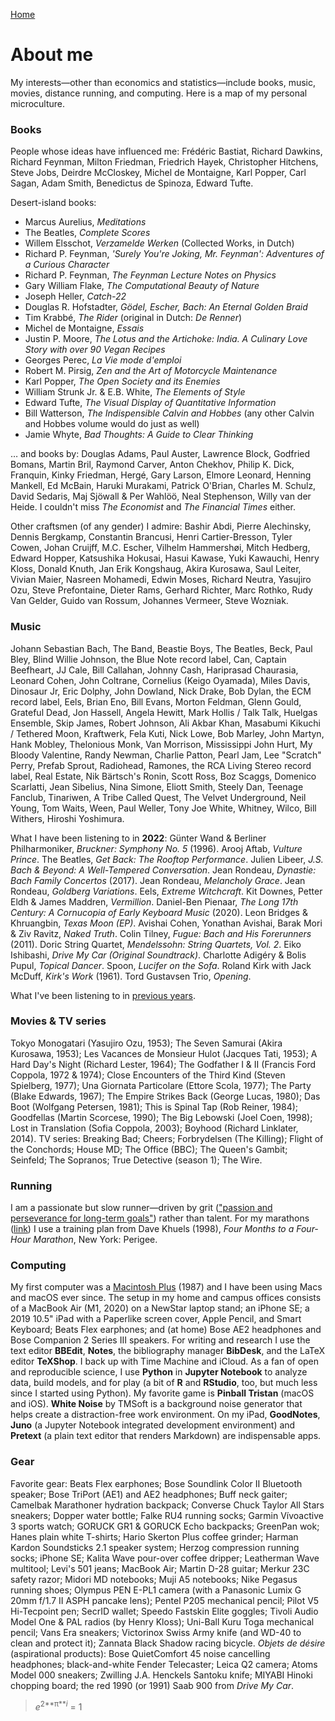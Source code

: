 [Home](index.html)

# About me
My interests&mdash;other than economics and statistics&mdash;include books, music, movies, distance running, and computing. Here is a map of my personal microculture. 

### Books
People whose ideas have influenced me: Fr&eacute;d&eacute;ric Bastiat, Richard Dawkins, Richard Feynman, Milton Friedman, Friedrich Hayek, Christopher Hitchens, Steve Jobs, Deirdre McCloskey, Michel de Montaigne, Karl Popper, Carl Sagan, Adam Smith, Benedictus de Spinoza, Edward Tufte.

Desert-island books:
* Marcus Aurelius, *Meditations*
* The Beatles, *Complete Scores* 
* Willem Elsschot, *Verzamelde Werken* (Collected Works, in Dutch)
* Richard P. Feynman, *'Surely You're Joking, Mr. Feynman': Adventures of a Curious Character*
* Richard P. Feynman, *The Feynman Lecture Notes on Physics*
* Gary William Flake, *The Computational Beauty of Nature*
* Joseph Heller, *Catch-22*
* Douglas R. Hofstadter, *G&ouml;del, Escher, Bach: An Eternal Golden Braid*
* Tim Krabb&eacute;, *The Rider* (original in Dutch: *De Renner*)
* Michel de Montaigne, *Essais*
* Justin P. Moore, *The Lotus and the Artichoke: India. A Culinary Love Story with over 90 Vegan Recipes*
* Georges Perec, *La Vie mode d'emploi* <!-- (according to Donald Knuth "perhaps the greatest 20th century novel") -->
* Robert M. Pirsig, *Zen and the Art of Motorcycle Maintenance*
* Karl Popper, *The Open Society and its Enemies*
* William Strunk Jr. &amp; E.B. White, *The Elements of Style*
* Edward Tufte, *The Visual Display of Quantitative Information*
* Bill Watterson, *The Indispensible Calvin and Hobbes* (any other Calvin and Hobbes volume would do just as well)
* Jamie Whyte, *Bad Thoughts: A Guide to Clear Thinking* 

&hellip; and books by: Douglas Adams, Paul Auster, Lawrence Block, Godfried Bomans, Martin Bril, Raymond Carver, Anton Chekhov, Philip K. Dick, Franquin, Kinky Friedman, Herg&eacute;, Gary Larson, Elmore Leonard, Henning Mankell, Ed McBain, Haruki Murakami, Patrick O'Brian, Charles M. Schulz, David Sedaris, Maj Sj&ouml;wall &amp; Per Wahl&ouml;&ouml;, Neal Stephenson, Willy van der Heide. I couldn't miss *The Economist* and *The Financial Times* either.

Other craftsmen (of any gender) I admire: Bashir Abdi, Pierre Alechinsky, Dennis Bergkamp, Constantin Brancusi, Henri Cartier-Bresson, Tyler Cowen, Johan Cruijff, M.C. Escher, Vilhelm Hammersh&oslash;i, Mitch Hedberg, Edward Hopper, Katsushika Hokusai, Hasui Kawase, Yuki Kawauchi, Henry Kloss, Donald Knuth, Jan Erik Kongshaug, Akira Kurosawa, Saul Leiter, Vivian Maier, Nasreen Mohamedi, Edwin Moses, Richard Neutra, Yasujiro Ozu, Steve Prefontaine, Dieter Rams, Gerhard Richter, Marc Rothko, Rudy Van Gelder, Guido van Rossum, Johannes Vermeer, Steve Wozniak. 

### Music

Johann Sebastian Bach, The Band, Beastie Boys, The Beatles, Beck, Paul Bley, Blind Willie Johnson, the Blue Note record label, Can, Captain Beefheart, JJ Cale, Bill Callahan, Johnny Cash, Hariprasad Chaurasia, Leonard Cohen, John Coltrane, Cornelius (Keigo Oyamada), Miles Davis, Dinosaur Jr, Eric Dolphy, John Dowland, Nick Drake, Bob Dylan, the ECM record label, Eels, Brian Eno, Bill Evans, Morton Feldman, Glenn Gould, Grateful Dead, Jon Hassell, Angela Hewitt, Mark Hollis / Talk Talk, Huelgas Ensemble, Skip James, Robert Johnson, Ali Akbar Khan, Masabumi Kikuchi / Tethered Moon, Kraftwerk, Fela Kuti, Nick Lowe, Bob Marley, John Martyn, Hank Mobley, Thelonious Monk, Van Morrison, Mississippi John Hurt, My Bloody Valentine, Randy Newman, Charlie Patton, Pearl Jam, Lee "Scratch" Perry, Prefab Sprout, Radiohead, Ramones, the RCA Living Stereo record label, Real Estate, Nik B&auml;rtsch's Ronin, Scott Ross, Boz Scaggs, Domenico Scarlatti, Jean Sibelius, Nina Simone, Eliott Smith, Steely Dan, Teenage Fanclub, Tinariwen, A Tribe Called Quest, The Velvet Underground, Neil Young, Tom Waits, Ween, Paul Weller, Tony Joe White, Whitney, Wilco, Bill Withers, Hiroshi Yoshimura. 

What I have been listening to in **2022**: G&uuml;nter Wand &amp; Berliner Philharmoniker, *Bruckner: Symphony No. 5* (1996). Arooj Aftab, *Vulture Prince*. The Beatles, *Get Back: The Rooftop Performance*. Julien Libeer, *J.S. Bach &amp; Beyond: A Well-Tempered Conversation*. Jean Rondeau, *Dynastie: Bach Family Concertos* (2017). Jean Rondeau, *Melancholy Grace*.  Jean Rondeau, *Goldberg Variations*. Eels, *Extreme Witchcraft*. Kit Downes, Petter Eldh &amp; James Maddren, *Vermillion*. Daniel-Ben Pienaar, *The Long 17th Century: A Cornucopia of Early Keyboard Music* (2020). Leon Bridges &amp; Khruangbin, *Texas Moon (EP)*. Avishai Cohen, Yonathan Avishai, Barak Mori &amp; Ziv Ravitz, *Naked Truth*. Colin Tilney, *Fugue: Bach and His Forerunners* (2011). Doric String Quartet, *Mendelssohn: String Quartets, Vol. 2*. Eiko Ishibashi, *Drive My Car (Original Soundtrack)*. Charlotte Adig&eacute;ry &amp; Bolis Pupul, *Topical Dancer*. Spoon, *Lucifer on the Sofa*. Roland Kirk with Jack McDuff, *Kirk's Work* (1961). Tord Gustavsen Trio, *Opening*.

What I've been listening to in [previous years](favorite-albums.html).

### Movies &amp; TV series

Tokyo Monogatari (Yasujiro Ozu, 1953); The Seven Samurai (Akira Kurosawa, 1953); Les Vacances de Monsieur Hulot (Jacques Tati, 1953); A Hard Day's Night (Richard Lester, 1964); The Godfather I &amp; II (Francis Ford Coppola, 1972 &amp; 1974); Close Encounters of the Third Kind (Steven Spielberg, 1977); Una Giornata Particolare (Ettore Scola, 1977); The Party (Blake Edwards, 1967); The Empire Strikes Back (George Lucas, 1980); Das Boot (Wolfgang Petersen, 1981); This is Spinal Tap (Rob Reiner, 1984); Goodfellas (Martin Scorcese, 1990); The Big Lebowski (Joel Coen, 1998); Lost in Translation (Sofia Coppola, 2003); Boyhood (Richard Linklater, 2014). TV series: Breaking Bad; Cheers; Forbrydelsen (The Killing); Flight of the Conchords; House MD; The Office (BBC); The Queen's Gambit; Seinfeld; The Sopranos; True Detective (season 1); The Wire.

### Running

I am a passionate but slow runner&mdash;driven by grit (["passion and perseverance for long-term goals"](https://www.amazon.de/-/en/Angela-Duckworth/dp/1785040200/)) rather than talent. For my marathons ([link](marathon.html)) I use a training plan from Dave Khuels (1998), *Four Months to a Four-Hour Marathon*, New York: Perigee.

### Computing

My first computer was a [Macintosh Plus](https://everymac.com/systems/apple/mac_classic/specs/mac_plus.html) (1987) and I have been using Macs and macOS ever since. The setup in my home and campus offices consists of a MacBook Air (M1, 2020) on a NewStar laptop stand; an iPhone SE; a 2019 10.5" iPad with a Paperlike screen cover, Apple Pencil, and Smart Keyboard; Beats Flex earphones; and (at home) Bose AE2 headphones and Bose Companion 2 Series III speakers. For writing and research I use the text editor **BBEdit**, **Notes**, the bibliography manager **BibDesk**, and the LaTeX editor **TeXShop**. I back up with Time Machine and iCloud. As a fan of open and reproducible science, I use **Python** in **Jupyter Notebook** to analyze data, build models, and for play (a bit of **R** and **RStudio**, too, but much less since I started using Python). My favorite game is **Pinball Tristan** (macOS and iOS). **White Noise** by TMSoft is a background noise generator that helps create a distraction-free work environment. On my iPad, **GoodNotes**, **Juno** (a Jupyter Notebook integrated development environment) and **Pretext** (a plain text editor that renders Markdown) are indispensable apps. 
<!-- I moved away from Mathematica for reasons explained [here](https://paulromer.net/jupyter-mathematica-and-the-future-of-the-research-paper) and [here](https://www.theatlantic.com/science/archive/2018/04/the-scientific-paper-is-obsolete/556676). **Wolfram|Alpha** is a useful knowledge engine, on the [web](wolframalpha.com) or as a smartphone app.  // the original Harman Kardon Soundsticks 2.1 speaker system.   GoodNotes is a fine notetaking app for the iPad.  **SuperDuper!**  no longer works in MacOS 11 Big Sur. **Chess.com** and **tChess** are excellent iOS chess apps.  **Chill** by David Cheng is a minimalistic ... iA Writer is a minimalist plaintext editor that's great for distraction-free writing; it supports Markdown and has lots of other neat features. With some tweaks &mdash;set font to 11 pt Menlo, hide toolbar and Inspectors, use full screen mode&mdash; **Pages** too can be turned into a clutter-free text editor. My late-2011 MacBook Pro running Ubuntu (a Linux distribution) is still fast enough to get serious work done. -->

### Gear

Favorite gear: Beats Flex earphones; Bose Soundlink Color II Bluetooth speaker; Bose TriPort (AE1) and AE2 headphones; Buff neck gaiter; Camelbak Marathoner hydration backpack; Converse Chuck Taylor All Stars sneakers; Dopper water bottle; Falke RU4 running socks; Garmin V&iacute;voactive 3 sports watch; GORUCK GR1 &amp; GORUCK Echo backpacks; GreenPan wok; Hanes plain white T-shirts; Hario Skerton Plus coffee grinder; Harman Kardon Soundsticks 2.1 speaker system; Herzog compression running socks; iPhone SE; Kalita Wave pour-over coffee dripper; Leatherman Wave multitool; Levi's 501 jeans; MacBook Air; Martin D-28 guitar; Merkur 23C safety razor; Midori MD notebooks; Muji A5 notebooks; Nike Pegasus running shoes; Olympus PEN E-PL1 camera (with a Panasonic Lumix G 20mm f/1.7 II ASPH pancake lens); Pentel P205 mechanical pencil; Pilot V5 Hi-Tecpoint pen; SecrID wallet; Speedo Fastskin Elite goggles; Tivoli Audio Model One &amp; PAL radios (by Henry Kloss); Uni-Ball Kuru Toga mechanical pencil; Vans Era sneakers; Victorinox Swiss Army knife (and WD-40 to clean and protect it); Zannata Black Shadow racing bicycle. *Objets de d&eacute;sire* (aspirational products): Bose QuietComfort 45 noise cancelling headphones; black-and-white Fender Telecaster; Leica Q2 camera; Atoms Model 000 sneakers; Zwilling J.A. Henckels Santoku knife; MIYABI Hinoki chopping board; the red 1990 (or 1991) Saab 900 from *Drive My Car*.

<!-- no longer on the list: Field Notes notebooks; Leuchtturm1917 notebooks; Cambridge SoundWorks Talladega Red 1990 (or 1991) Saab 900  2.1 speaker system (by Henry Kloss); Dr. Martens 1461 shoes;  ; North Face Microbyte Rucksack; Kaweco Sport fountain pen; Norta bicycle; iPod Shuffle; Leica M10 camera; Leuchtturm1917 Drehgriffel Nr. 1 pen; Allbirds sneakers; X-Socks running socks; -->

> *e*<sup>2**&#960;***i*</sup> = 1